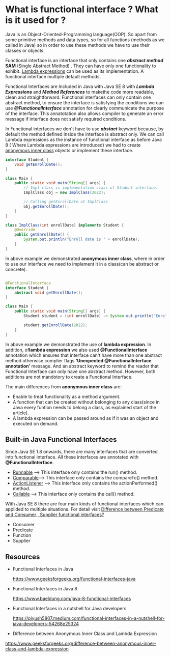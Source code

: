 # What is functional interface ? What is it used for ?

Java is an Object-Oriented-Programming language(OOP). So apart from some primitive methods and data types, so for all
functions (methods as we called in Java) so in order to use these methods we have to use their classes or objects.

Functional interface is an interface that only contains one **_abstract method_** **SAM** (Single Abstract Method)
. They can have only one functionality to
exhibit. [Lambda expressions](https://github.com/Erk-Vural/turkcell-java-articles/tree/main/lambda-expressions) can be
used as
its implementation. A functional interface multiple default methods.

Functional Interfaces are Included in Java with Java SE 8 with **_Lambda Expressions_** and **_Method References_** to
makethe code more readable, clean and straightforward. Functional interfaces can only contain one abstract method, to
ensure the interface is satisfying the conditions we can use _**@FunctionalInterface**_ annotation for clearly
communicate the purpose of the interface. This annatotation also allows compiler to generate an error message if
interface does not satisfy required conditions.

In Functional interfaces we don't have to use **_abstact_** keyword because, by default the method defined inside the
interface is abstract only. We can call Lambda expressions as the instance of functional interface as before Java 8 (
Where Lambda expressions are introduced) we had to
create [anonymous inner class](https://www.geeksforgeeks.org/difference-between-anonymous-inner-class-and-lambda-expression)
objects or implement these interface.

```java
interface Student {
    void getEnrollDate();
}

class Main {
    public static void main(String[] args) {
        // Impl class is implementation class of Student interface.
        ImplClass obj = new ImplClass(2022);

        // Calling getEnrollDate at ImplClass
        obj.getEnrollDate();
    }
}

class ImplClass(int enrollDate) implements Student {
    @Override
    public getEnrollDate() {
        System.out.println("Enroll date is " + enrollDate);
    }
}
```

In above example we demonstrated **anonymous inner class**, where in order to use our interface we need to implement it
in a class(can be abstract or concrete).

```java

@FunctionalInterface
interface Student {
    abstract void getEnrollDate();
}

class Main {
    public static void main(String[] args) {
        Student student = (int enrollDate) -> System.out.println("Enroll date is " + enrollDate);

        student.getEnrollDate(2022);
    }
}
```

In above example we demonstrated the use of **lambda expression**. In addition, of**lambda expression** we also used
**@FunctionalInterface** annotation which ensures that interface can't have more than one abstract method otherwise
complier flags **‘Unexpected @FunctionalInterface annotation’** message. And an abstract keyword to remind the reader
that Functional Interface can only have one abstract method. However, both additions are not mandotory to create a
Functional Interface.

The main differences from **anonymous inner class** are:

- Enable to treat functionality as a method argument.
- A function that can be created without belonging to any class(since in Java every funtion needs to belong a class, as
  explained start of the article).
- A lambda expression can be passed around as if it was an object and executed on demand.

## Built-in Java Functional Interfaces

Since Java SE 1.8 onwards, there are many interfaces that are converted into functional interface. All these interfaces
are annotated with **@FunctionalInterface**.

- [Runnable](https://docs.oracle.com/javase/7/docs/api/java/lang/Runnable.html) –> This interface only contains the
  run() method.
- [Comparable](https://docs.oracle.com/javase/8/docs/api/java/lang/Comparable.html)–> This interface only contains the
  compareTo() method.
- [ActionListener](https://docs.oracle.com/javase/8/docs/api/java/lang/Comparable.html) –> This interface only contains
  the actionPerformed() method.
- [Callable](https://docs.oracle.com/javase/7/docs/api/java/util/concurrent/Callable.html) –> This interface only
  contains the call() method.

With Java SE 8 there are four main kinds of functional interfaces which can applided to multiple situations. For detail
visit [Difference between Predicate and Consumer , Supplier functional interfaces?](https://github.com/Erk-Vural/turkcell-java-articles/tree/main/predicate-supplier-consumer)

- Consumer
- Predicate
- Function
- Supplier

## Resources

- Functional Interfaces in Java

  https://www.geeksforgeeks.org/functional-interfaces-java


- Functional Interfaces in Java 8

  https://www.baeldung.com/java-8-functional-interfaces


- Functional Interfaces in a nutshell for Java developers

  https://piyush5807.medium.com/functional-interfaces-in-a-nutshell-for-java-developers-54268e25324


- Difference between Anonymous Inner Class and Lambda Expression

https://www.geeksforgeeks.org/difference-between-anonymous-inner-class-and-lambda-expression